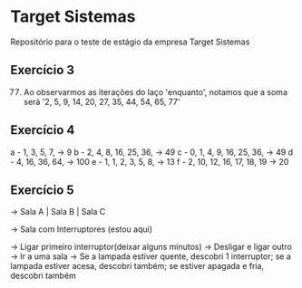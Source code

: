 # Target Sistemas

Repositório para o teste de estágio da empresa Target Sistemas

## Exercício 3

77. Ao observarmos as iterações do laço 'enquanto', notamos que a soma será '2, 5, 9, 14, 20, 27, 35, 44, 54, 65, 77'

## Exercício 4

a - 1, 3, 5, 7, -> 9
b - 2, 4, 8, 16, 25, 36, -> 49
c - 0, 1, 4, 9, 16, 25, 36, -> 49
d - 4, 16, 36, 64, -> 100
e - 1, 1, 2, 3, 5, 8, -> 13
f - 2, 10, 12, 16, 17, 18, 19 -> 20

## Exercício 5

-> Sala A | Sala B | Sala C

-> Sala com Interruptores (estou aqui)

-> Ligar primeiro interruptor(deixar alguns minutos) -> Desligar e ligar outro -> Ir a uma sala -> Se a lampada estiver quente, descobri 1 interruptor; se a lampada estiver acesa, descobri também; se estiver apagada e fria, descobri também

